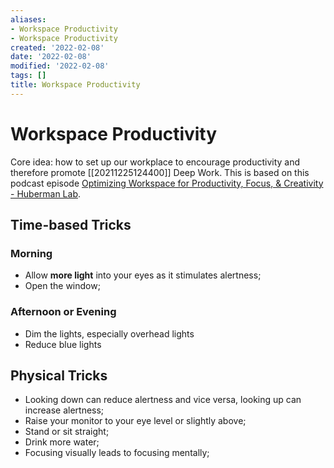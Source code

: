 ```yaml
---
aliases:
- Workspace Productivity
- Workspace Productivity
created: '2022-02-08'
date: '2022-02-08'
modified: '2022-02-08'
tags: []
title: Workspace Productivity
---
```


# Workspace Productivity

Core idea: how to set up our workplace to encourage productivity and therefore promote [[20211225124400]] Deep Work. This is based on this podcast episode [Optimizing Workspace for Productivity, Focus, & Creativity - Huberman Lab](https://hubermanlab.com/optimizing-workspace-for-productivity-focus-and-creativity/).

## Time-based Tricks

### Morning

- Allow **more light** into your eyes as it stimulates alertness;
- Open the window;

### Afternoon or Evening

- Dim the lights, especially overhead lights
- Reduce blue lights

## Physical Tricks

- Looking down can reduce alertness and vice versa, looking up can increase alertness;
- Raise your monitor to your eye level or slightly above;
- Stand or sit straight;
- Drink more water;
- Focusing visually leads to focusing mentally;